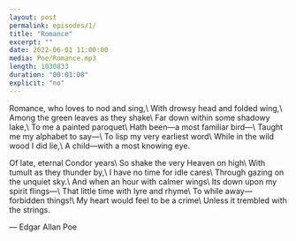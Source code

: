 ```yaml
---
layout: post
permalink: episodes/1/
title: "Romance"
excerpt: ""
date: 2022-06-01 11:00:00
media: Poe/Romance.mp3
length: 1030833
duration: "00:01:08"
explicit: "no"
---
```


Romance, who loves to nod and sing,\\
With drowsy head and folded wing,\\
Among the green leaves as they shake\\
Far down within some shadowy lake,\\
To me a painted paroquet\\
Hath been—a most familiar bird—\\
Taught me my alphabet to say—\\
To lisp my very earliest word\\
While in the wild wood I did lie,\\
A child—with a most knowing eye.

Of late, eternal Condor years\\
So shake the very Heaven on high\\
With tumult as they thunder by,\\
I have no time for idle cares\\
Through gazing on the unquiet sky.\\
And when an hour with calmer wings\\
Its down upon my spirit flings—\\
That little time with lyre and rhyme\\
To while away—forbidden things!\\
My heart would feel to be a crime\\
Unless it trembled with the strings.

— Edgar Allan Poe 